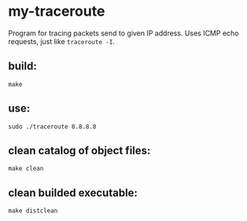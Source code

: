 # my-traceroute
Program for tracing packets send to given IP address. Uses ICMP echo requests, just like `traceroute -I`.
## build:
    make
## use:
    sudo ./traceroute 8.8.8.8
## clean catalog of object files:
    make clean
## clean builded executable:
    make distclean

